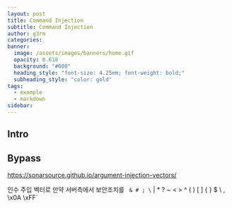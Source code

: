 ```yaml
---
layout: post
title: Command Injection
subtitle: Command Injection
author: g3rm
categories: 
banner:
  image: /assets/images/banners/home.gif
  opacity: 0.618
  background: "#000"
  heading_style: "font-size: 4.25em; font-weight: bold;"
  subheading_style: "color: gold"
tags:
  - example
  - markdown
sidebar:
---
```



## Intro

## Bypass
https://sonarsource.github.io/argument-injection-vectors/

인수 주입 벡터로 만약 서버측에서 보안조치를 ` & # ; \` | * ? ~ < > ^ ( ) [ ] { } $ \ , \x0A \xFF`
